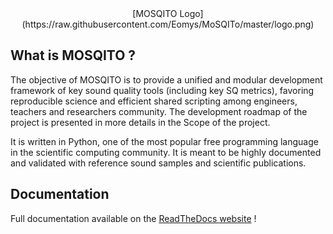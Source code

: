 <div align="center">
[MOSQITO Logo](https://raw.githubusercontent.com/Eomys/MoSQITo/master/logo.png)
</div>

## What is MOSQITO ?

The objective of MOSQITO is to provide a unified and modular development framework of key sound quality tools (including key SQ metrics), favoring reproducible science and efficient shared scripting among engineers, teachers and researchers community. The development roadmap of the project is presented in more details in the Scope of the project.

It is written in Python, one of the most popular free programming language in the scientific computing community. It is meant to be highly documented and validated with reference sound samples and scientific publications.

## Documentation

Full documentation available on the [ReadTheDocs website](https://mosqito.readthedocs.io/en/latest/) !

